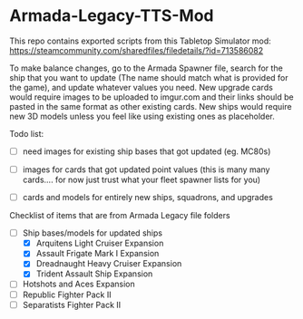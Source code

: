 # Armada-Legacy-TTS-Mod

This repo contains exported scripts from this Tabletop Simulator mod: https://steamcommunity.com/sharedfiles/filedetails/?id=713586082

To make balance changes, go to the Armada Spawner file, search for the ship that you want to update (The name should match what is provided for the game), and update whatever values you need.
New upgrade cards would require images to be uploaded to imgur.com and their links should be pasted in the same format as other existing cards.
New ships would require new 3D models unless you feel like using existing ones as placeholder.

Todo list:
- [ ] need images for existing ship bases that got updated (eg. MC80s)
- [ ] images for cards that got updated point values (this is many many cards.... for now just trust what your fleet spawner lists for you)
- [ ] cards and models for entirely new ships, squadrons, and upgrades


Checklist of items that are from Armada Legacy file folders

- [ ] Ship bases/models for updated ships
  - [x] Arquitens Light Cruiser Expansion
  - [x] Assault Frigate Mark I Expansion
  - [x] Dreadnaught Heavy Cruiser Expansion
  - [x] Trident Assault Ship Expansion
- [ ] Hotshots and Aces Expansion
- [ ] Republic Fighter Pack II
- [ ] Separatists Fighter Pack II
